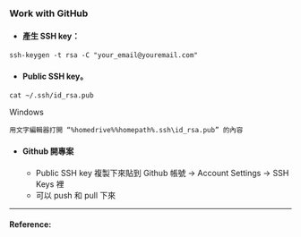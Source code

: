 ### Work with GitHub

- #### 產生 SSH key：

```
ssh-keygen -t rsa -C "your_email@youremail.com"
```

- #### Public SSH key。

```
cat ~/.ssh/id_rsa.pub
```

Windows 

```
用文字編輯器打開 “%homedrive%%homepath%.ssh\id_rsa.pub” 的內容
```




- #### Github 開專案

    - Public SSH key 複製下來貼到 Github 帳號 -> Account Settings -> SSH Keys 裡
    - 可以 push 和 pull 下來





----
#### Reference:


